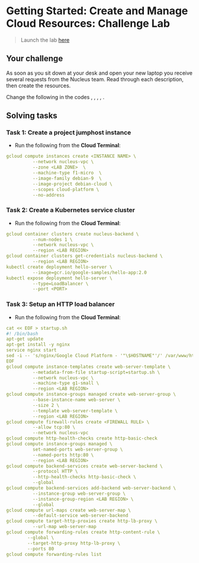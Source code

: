 # Getting Started: Create and Manage Cloud Resources: Challenge Lab

> Launch the lab [here](https://google.qwiklabs.com/focuses/10258?parent=catalog)
## Your challenge

As soon as you sit down at your desk and open your new laptop you receive several requests from the Nucleus team. Read through each description, then create the resources.

Change the following in the codes <INSTANCE NAME>, <LAB ZONE>, <LAB REGION>, <PORT>, <FIREWALL RULE>.

## Solving tasks

### Task 1: Create a project jumphost instance

* Run the following from the **Cloud Terminal**:

```yaml
gcloud compute instances create <INSTANCE NAME> \
          --network nucleus-vpc \
          --zone <LAB ZONE>  \
          --machine-type f1-micro  \
          --image-family debian-9  \
          --image-project debian-cloud \
          --scopes cloud-platform \
          --no-address
```
### Task 2: Create a Kubernetes service cluster

* Run the following from the **Cloud Terminal**:

```yaml
gcloud container clusters create nucleus-backend \
          --num-nodes 1 \
          --network nucleus-vpc \
          --region <LAB REGION>
gcloud container clusters get-credentials nucleus-backend \
          --region <LAB REGION>
kubectl create deployment hello-server \
          --image=gcr.io/google-samples/hello-app:2.0
kubectl expose deployment hello-server \
          --type=LoadBalancer \
          --port <PORT>
```

### Task 3: Setup an HTTP load balancer

* Run the following from the **Cloud Terminal**:

```yaml
cat << EOF > startup.sh
#! /bin/bash
apt-get update
apt-get install -y nginx
service nginx start
sed -i -- 's/nginx/Google Cloud Platform - '"\$HOSTNAME"'/' /var/www/html/index.nginx-debian.html
EOF
gcloud compute instance-templates create web-server-template \
          --metadata-from-file startup-script=startup.sh \
          --network nucleus-vpc \
          --machine-type g1-small \
          --region <LAB REGION>
gcloud compute instance-groups managed create web-server-group \
          --base-instance-name web-server \
          --size 2 \
          --template web-server-template \
          --region <LAB REGION>
gcloud compute firewall-rules create <FIREWALL RULE> \
          --allow tcp:80 \
          --network nucleus-vpc
gcloud compute http-health-checks create http-basic-check
gcloud compute instance-groups managed \
          set-named-ports web-server-group \
          --named-ports http:80 \
          --region <LAB REGION>
gcloud compute backend-services create web-server-backend \
          --protocol HTTP \
          --http-health-checks http-basic-check \
          --global
gcloud compute backend-services add-backend web-server-backend \
          --instance-group web-server-group \
          --instance-group-region <LAB REGION> \
          --global
gcloud compute url-maps create web-server-map \
          --default-service web-server-backend
gcloud compute target-http-proxies create http-lb-proxy \
          --url-map web-server-map
gcloud compute forwarding-rules create http-content-rule \
        --global \
        --target-http-proxy http-lb-proxy \
        --ports 80
gcloud compute forwarding-rules list
```
